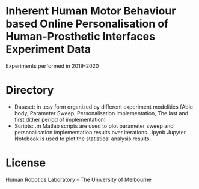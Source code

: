 # Inherent Human Motor Behaviour based Online Personalisation of Human-Prosthetic Interfaces Experiment Data
Experiments performed in 2019-2020
# Directory
- Dataset: in .csv form organized by different experiment modelities (Able body, Parameter Sweep, Personalisation implementation, The last and first dither period of implementation)
- Scripts: .m Matlab scripts are used to plot parameter sweep and personalisation implementation results over iterations. .ipynb Jupyter Notebook is used to plot the statistical analysis results.
# License
Human Robotics Laboratory - The University of Melbourne